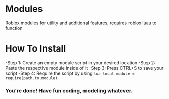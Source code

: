 # Modules
Roblox modules for utility and additional features, requires roblox luau to function

# How To Install
-Step 1: Create an empty module script in your desired location
-Step 2: Paste the respective module inside of it
-Step 3: Press CTRL+S to save your script
-Step 4: Require the script by using ```lua local module = require(path.to.module)```
### You're done! Have fun coding, modeling whatever.
